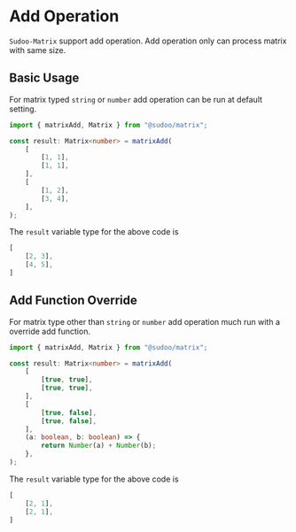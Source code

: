 # Add Operation

`Sudoo-Matrix` support add operation. Add operation only can process matrix with same size.

## Basic Usage

For matrix typed `string` or `number` add operation can be run at default setting.

```ts
import { matrixAdd, Matrix } from "@sudoo/matrix";

const result: Matrix<number> = matrixAdd(
    [
        [1, 1],
        [1, 1],
    ],
    [
        [1, 2],
        [3, 4],
    ],
);
```

The `result` variable type for the above code is

```ts
[
    [2, 3],
    [4, 5],
]
```

## Add Function Override

For matrix type other than `string` or `number` add operation much run with a override add function.

```ts
import { matrixAdd, Matrix } from "@sudoo/matrix";

const result: Matrix<number> = matrixAdd(
    [
        [true, true],
        [true, true],
    ],
    [
        [true, false],
        [true, false],
    ],
    (a: boolean, b: boolean) => {
        return Number(a) + Number(b);
    },
);
```

The `result` variable type for the above code is

```ts
[
    [2, 1],
    [2, 1],
]
```
